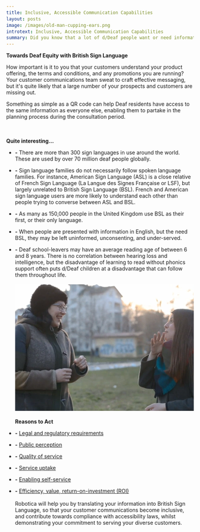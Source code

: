 ```yaml
---
title: Inclusive, Accessible Communication Capabilities
layout: posts
image: /images/old-man-cupping-ears.png
introtext: Inclusive, Accessible Communication Capabilities
summary: Did you know that a lot of d/Deaf people want or need information to be presented in their primary language, British Sign Language?  
---
```


**Towards Deaf Equity with British Sign Language**

How important is it to you that your customers understand your product offering, the terms and conditions, and any promotions you are running?  Your customer communications team sweat to craft effective messaging, but it's quite likely that a large number of your prospects and customers are missing out.

Something as simple as a QR code can help Deaf residents have access to the same information as everyone else, enabling them to partake in the planning process during the consultation period.

\
\
**Quite interesting...**
* **-** There are more than 300 sign languages in use around the world.  These are used by over 70 million deaf people globally.
* **-** Sign language families do not necessarily follow spoken language families. For instance, American Sign Language (ASL) is a close relative of French Sign Language (La Langue des Signes Française or LSF), but largely unrelated to British Sign Language (BSL). French and American sign language users are more likely to understand each other than people trying to converse between ASL and BSL.
* **-** As many as 150,000 people in the United Kingdom use BSL as their first, or their only language.
* **-** When people are presented with information in English, but the need BSL, they may be left uninformed, unconsenting, and under-served.
* **-** Deaf school-leavers may have an average reading age of between 6 and 8 years.  There is no correlation between hearing loss and intelligence, but the disadvantage of learning to read without phonics support often puts d/Deaf children at a disadvantage that can follow them throughout life.
\
\
![Young adults using sign language](/images/deaf-young-adults.png)
\
\
**Reasons to Act**

* **-** [Legal and regulatory requirements](/posts/legal-and-regulatory-requirements-improving-legislative-compliance.mdlegal-and-regulatory-requirements-improving-legislative-compliance)
* **-** [Public perception](/posts/public-perception-improving-perception-of-services-reducing-complaints)
* **-** [Quality of service](/posts/enhancing-quality-of-service-and-engagement-the-power-of-sign-language)
* **-** [Service uptake](posts/see-a-23-percent-improvement-in-service-uptake-with-accessible-customer-communication)
* **-** [Enabling self-service](/posts/improving-levels-of-self-service)
* **-** [Efficiency, value, return-on-investment (ROI)](/posts/efficiency-value-return-on-investment-ROI)
\
\
Robotica will help you by translating your information into British Sign Language, so that your customer communications become inclusive, and contribute towards compliance with accessibility laws, whilst demonstrating your commitment to serving your diverse customers.
